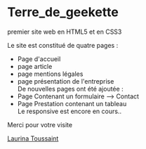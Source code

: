 # Terre_de_geekette
premier site web en HTML5 et en CSS3

Le site est constitué de quatre pages : 
- Page d'accueil
- page article
- page mentions légales
- page présentation de l'entreprise  
De nouvelles pages ont été ajoutée :
- Page Contenant un formulaire --> Contact
- Page Prestation contenant un tableau  
Le responsive est encore en cours..

Merci pour votre visite

[Laurina Toussaint](laurinatoussaint@gmail.com)
